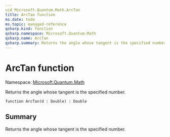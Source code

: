 ```yaml
---
uid Microsoft.Quantum.Math.ArcTan
title: ArcTan function
ms.date: todo
ms.topic: managed-reference
qsharp.kind: function
qsharp.namespace: Microsoft.Quantum.Math
qsharp.name: ArcTan
qsharp.summary: Returns the angle whose tangent is the specified number.
---
```


# ArcTan function

Namespace: [Microsoft.Quantum.Math](xref:Microsoft.Quantum.Math)

Returns the angle whose tangent is the specified number.
```qsharp
function ArcTan(d : Double) : Double
```

## Summary
Returns the angle whose tangent is the specified number.
